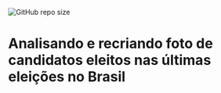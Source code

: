 ![GitHub repo size](https://img.shields.io/github/repo-size/marcelagomescorrea/analisando-e-recriando-fotos-candidatos-eleicoes-brasil)

# Analisando e recriando foto de candidatos eleitos nas últimas eleições no Brasil

